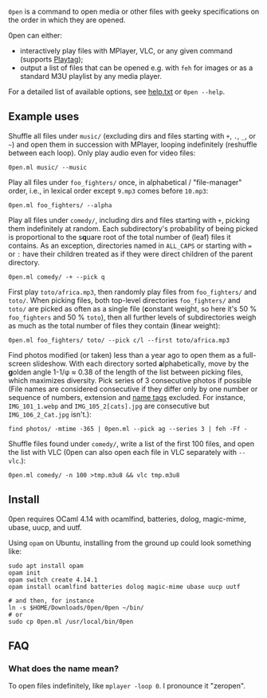 `0pen` is a command to open media or other files with geeky specifications on the order in which they are opened.

0pen can either:
- interactively play files with MPlayer, VLC, or any given command (supports [Playtag](https://github.com/nahoj/playtag));
- output a list of files that can be opened e.g. with `feh` for images or as a standard M3U playlist by any media player.

For a detailed list of available options, see [help.txt](help.txt) or `0pen --help`.

## Example uses

Shuffle all files under `music/` (excluding dirs and files starting with `+`, `.`, `_`, or `~`) and open them in succession with MPlayer, looping indefinitely (reshuffle between each loop). Only play audio even for video files:

```shell
0pen.ml music/ --music
```

Play all files under `foo_fighters/` once, in alphabetical / "file-manager" order, i.e., in lexical order except `9.mp3` comes before `10.mp3`:

```shell
0pen.ml foo_fighters/ --alpha
```

Play all files under `comedy/`, including dirs and files starting with `+`, picking them indefinitely at random. Each subdirectory's probability of being picked is proportional to the s**q**uare root of the total number of (leaf) files it contains. As an exception, directories named in `ALL_CAPS` or starting with `=` or `:` have their children treated as if they were direct children of the parent directory.

```shell
0pen.ml comedy/ -+ --pick q
```

First play `toto/africa.mp3`, then randomly play files from `foo_fighters/` and `toto/`. When picking files, both top-level directories `foo_fighters/` and `toto/` are picked as often as a single file (**c**onstant weight, so here it's 50 % `foo_fighters` and 50 % `toto`), then all further levels of subdirectories weigh as much as the total number of files they contain (**l**inear weight):

```shell
0pen.ml foo_fighters/ toto/ --pick c/l --first toto/africa.mp3
```

Find photos modified (or taken) less than a year ago to open them as a full-screen slideshow. With each directory sorted **a**lphabetically, move by the **g**olden angle 1-1/φ ≈ 0.38 of the length of the list between picking files, which maximizes diversity. Pick series of 3 consecutive photos if possible (File names are considered consecutive if they differ only by one number or sequence of numbers, extension and [name tags](https://github.com/nahoj/tss) excluded. For instance, `IMG_101_1.webp` and `IMG_105_2[cats].jpg` are consecutive but `IMG_106_2_Cat.jpg` isn't.):

```shell
find photos/ -mtime -365 | 0pen.ml --pick ag --series 3 | feh -Ff -
```

Shuffle files found under `comedy/`, write a list of the first 100 files, and open the list with VLC (0pen can also open each file in VLC separately with `--vlc`.):

```shell
0pen.ml comedy/ -n 100 >tmp.m3u8 && vlc tmp.m3u8
```

## Install

0pen requires OCaml 4.14 with ocamlfind, batteries, dolog, magic-mime, ubase, uucp, and uutf.

Using `opam` on Ubuntu, installing from the ground up could look something like:

```shell
sudo apt install opam
opam init
opam switch create 4.14.1
opam install ocamlfind batteries dolog magic-mime ubase uucp uutf

# and then, for instance
ln -s $HOME/Downloads/0pen/0pen ~/bin/
# or
sudo cp 0pen.ml /usr/local/bin/0pen
```

## FAQ
### What does the name mean?

To open files indefinitely, like `mplayer -loop 0`. I pronounce it "zeropen".
